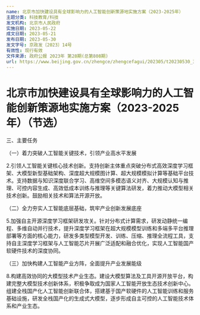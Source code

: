 ```yaml
---
name: 北京市加快建设具有全球影响力的人工智能创新策源地实施方案（2023-2025年）
主题分类: 科技教育/科技
发文机构: 北京市人民政府
实施日期: 2023-05-22
成文日期: 2023-05-21
发布日期: 2023-05-30
发文字号: 京政发〔2023〕14号
有效性: 现行有效
文件来源: 政府公报 2023年 第28期(总第808期)
url: https://www.beijing.gov.cn/zhengce/zhengcefagui/202305/t20230530_3116889.html
---
```


# 北京市加快建设具有全球影响力的人工智能创新策源地实施方案（2023-2025 年）（节选）

三、主要任务

（一）着力突破人工智能关键技术，引领产业高水平发展

2.引领人工智能关键核心技术创新。支持创新主体重点突破分布式高效深度学习框架、大模型新型基础架构、深度超大规模图计算、超大规模模拟计算等基础平台技术。支持数据与知识深度联合学习、高维空间多模态语义对齐、大规模认知与推理、可控内容生成、高效低成本训练与推理等关键算法研发，着力推动大模型相关技术创新。鼓励相关技术和算法开源开放。

（二）全力夯实人工智能底层基础，筑牢产业创新发展底座

5.加强自主开源深度学习框架研发攻关。针对分布式计算需求，研发动静统一编程、多维自动并行技术，提升深度学习框架在超大规模模型训练和多端多平台推理部署等方面的核心能力，研发多类型模型开发、训练、压缩、推理全流程工具，支持自主深度学习框架与人工智能芯片开展广泛适配和融合优化，实现人工智能国产软硬件技术的深度协同。

（三）加快构建人工智能产业方阵，全面提升产业发展能级

8.构建高效协同的大模型技术产业生态。建设大模型算法及工具开源开放平台，构建完整大模型技术创新体系，积极争取成为国家人工智能开放生态技术创新中心。组建全栈国产化人工智能创新联合体，搭建基于国产软硬件的人工智能训练和服务基础设施，研发全栈国产化的生成式大模型，逐步形成自主可控的人工智能技术体系和产业生态。
